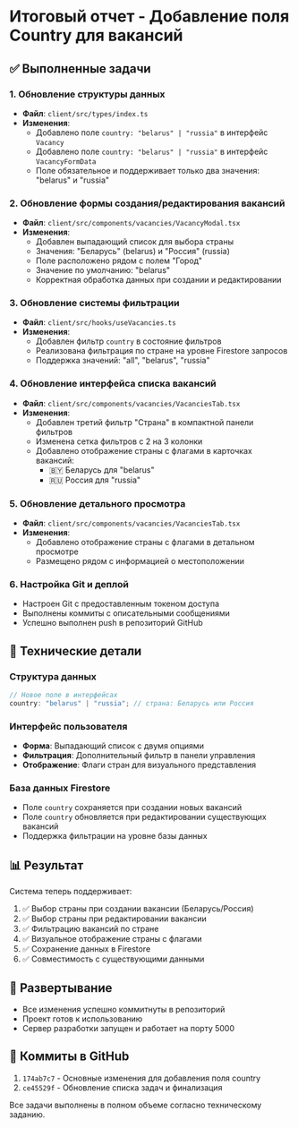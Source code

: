 # Итоговый отчет - Добавление поля Country для вакансий

## ✅ Выполненные задачи

### 1. Обновление структуры данных
- **Файл**: `client/src/types/index.ts`
- **Изменения**:
  - Добавлено поле `country: "belarus" | "russia"` в интерфейс `Vacancy`
  - Добавлено поле `country: "belarus" | "russia"` в интерфейс `VacancyFormData`
  - Поле обязательное и поддерживает только два значения: "belarus" и "russia"

### 2. Обновление формы создания/редактирования вакансий
- **Файл**: `client/src/components/vacancies/VacancyModal.tsx`
- **Изменения**:
  - Добавлен выпадающий список для выбора страны
  - Значения: "Беларусь" (belarus) и "Россия" (russia)
  - Поле расположено рядом с полем "Город"
  - Значение по умолчанию: "belarus"
  - Корректная обработка данных при создании и редактировании

### 3. Обновление системы фильтрации
- **Файл**: `client/src/hooks/useVacancies.ts`
- **Изменения**:
  - Добавлен фильтр `country` в состояние фильтров
  - Реализована фильтрация по стране на уровне Firestore запросов
  - Поддержка значений: "all", "belarus", "russia"

### 4. Обновление интерфейса списка вакансий
- **Файл**: `client/src/components/vacancies/VacanciesTab.tsx`
- **Изменения**:
  - Добавлен третий фильтр "Страна" в компактной панели фильтров
  - Изменена сетка фильтров с 2 на 3 колонки
  - Добавлено отображение страны с флагами в карточках вакансий:
    - 🇧🇾 Беларусь для "belarus"
    - 🇷🇺 Россия для "russia"

### 5. Обновление детального просмотра
- **Файл**: `client/src/components/vacancies/VacanciesTab.tsx`
- **Изменения**:
  - Добавлено отображение страны с флагами в детальном просмотре
  - Размещено рядом с информацией о местоположении

### 6. Настройка Git и деплой
- Настроен Git с предоставленным токеном доступа
- Выполнены коммиты с описательными сообщениями
- Успешно выполнен push в репозиторий GitHub

## 🔧 Технические детали

### Структура данных
```typescript
// Новое поле в интерфейсах
country: "belarus" | "russia"; // страна: Беларусь или Россия
```

### Интерфейс пользователя
- **Форма**: Выпадающий список с двумя опциями
- **Фильтрация**: Дополнительный фильтр в панели управления
- **Отображение**: Флаги стран для визуального представления

### База данных Firestore
- Поле `country` сохраняется при создании новых вакансий
- Поле `country` обновляется при редактировании существующих вакансий
- Поддержка фильтрации на уровне базы данных

## 📊 Результат

Система теперь поддерживает:
1. ✅ Выбор страны при создании вакансии (Беларусь/Россия)
2. ✅ Выбор страны при редактировании вакансии
3. ✅ Фильтрацию вакансий по стране
4. ✅ Визуальное отображение страны с флагами
5. ✅ Сохранение данных в Firestore
6. ✅ Совместимость с существующими данными

## 🚀 Развертывание
- Все изменения успешно коммитнуты в репозиторий
- Проект готов к использованию
- Сервер разработки запущен и работает на порту 5000

## 📝 Коммиты в GitHub
1. `174ab7c7` - Основные изменения для добавления поля country
2. `ce45529f` - Обновление списка задач и финализация

Все задачи выполнены в полном объеме согласно техническому заданию.
